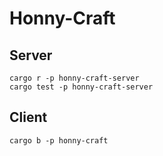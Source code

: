# Honny-Craft

## Server
```
cargo r -p honny-craft-server
cargo test -p honny-craft-server
```

## Client
```
cargo b -p honny-craft
```
